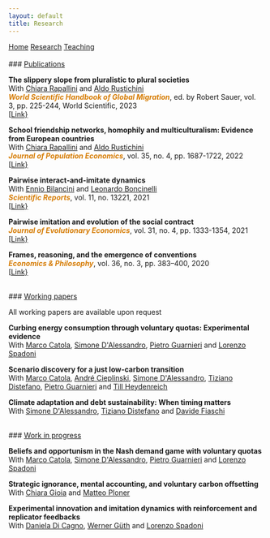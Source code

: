 ```yaml
---
layout: default
title: Research
---
```


<div class="topnav">
  <a href="./">Home</a>
  <a class="active" href="./research">Research</a>
  <a href="./teaching">Teaching</a>
</div>

<!-- [Home](./) -->

<br>
### <u>Publications</u>

**The slippery slope from pluralistic to plural societies**  
With [Chiara Rapallini](https://www.unifi.it/p-doc2-2013-200011-R-3f2a3d32383031.html) and [Aldo Rustichini](https://sites.google.com/view/aldorustichini)  
**<span style="color:#D67D06"><i>World Scientific Handbook of Global Migration</i></span>**, ed. by Robert Sauer, vol. 3, pp. 225-244, World Scientific, 2023  
[[Link}](https://www.worldscientific.com/worldscibooks/10.1142/12577#t=aboutBook)

**School friendship networks, homophily and multiculturalism: Evidence from European
countries**  
With [Chiara Rapallini](https://www.unifi.it/p-doc2-2013-200011-R-3f2a3d32383031.html) and [Aldo Rustichini](https://sites.google.com/view/aldorustichini)  
**<span style="color:#D67D06"><i>Journal of Population Economics</i></span>**, vol. 35,
no. 4, pp. 1687-1722, 2022  
[[Link}](https://doi.org/10.1007/s00148-020-00819-w)

**Pairwise interact-and-imitate dynamics**  
With [Ennio Bilancini](https://sites.google.com/site/enniobilancini) and [Leonardo Boncinelli](https://www.leonardoboncinelli.com)   
**<span style="color:#D67D06"><i>Scientific Reports</i></span>**, vol. 11, no. 13221, 2021  
[[Link}](https://doi.org/10.1038/s41598-021-92512-5)

**Pairwise imitation and evolution of the social contract**  
**<span style="color:#D67D06"><i>Journal of Evolutionary Economics</i></span>**, vol. 31, no. 4, pp. 1333-1354, 2021  
[[Link}](https://doi.org/10.1007/s00191-020-00714-3)

**Frames, reasoning, and the emergence of conventions**  
**<span style="color:#D67D06"><i>Economics & Philosophy</i></span>**, vol. 36, no. 3, pp. 383–400, 2020  
[[Link}](https://doi.org/10.1017/S0266267119000348)

<br>
### <u> Working papers </u>

All working papers are available upon request

**Curbing energy consumption through voluntary quotas: Experimental evidence**  
With [Marco Catola](https://sites.google.com/view/marcocatola), [Simone D'Alessandro](https://people.unipi.it/simone_dalessandro/), [Pietro Guarnieri](https://sites.google.com/ec.unipi.it/pietroguarnieri) and [Lorenzo Spadoni](https://sites.google.com/view/lorenzospadoni)

**Scenario discovery for a just low-carbon transition**  
With [Marco Catola](https://sites.google.com/view/marcocatola), [André Cieplinski](https://sites.google.com/view/acieplinski), [Simone D'Alessandro](https://people.unipi.it/simone_dalessandro/), [Tiziano Distefano](https://sites.google.com/view/tdistefano), [Pietro Guarnieri](https://sites.google.com/ec.unipi.it/pietroguarnieri) and [Till Heydenreich](https://portalrecerca.uab.cat/en/persons/till-jacob-heydenreich-2)

**Climate adaptation and debt sustainability: When timing matters**  
With [Simone D'Alessandro](https://people.unipi.it/simone_dalessandro/), [Tiziano Distefano](https://sites.google.com/view/tdistefano) and [Davide Fiaschi](https://people.unipi.it/davide_fiaschi/)

<br>
### <u> Work in progress </u>

**Beliefs and opportunism in the Nash demand game with voluntary quotas**  
With [Marco Catola](https://sites.google.com/view/marcocatola), [Simone D'Alessandro](https://people.unipi.it/simone_dalessandro/), [Pietro Guarnieri](https://sites.google.com/ec.unipi.it/pietroguarnieri) and [Lorenzo Spadoni](https://sites.google.com/view/lorenzospadoni)

**Strategic ignorance, mental accounting, and voluntary carbon offsetting**  
With [Chiara Gioia](https://webapps.unitn.it/du/it/Persona/PER0228085) and [Matteo Ploner](https://matteoploner.eco.unitn.it)

**Experimental innovation and imitation dynamics with reinforcement and replicator feedbacks**  
With [Daniela Di Cagno](https://economiaefinanza.luiss.it/docenti/cv/10601), [Werner Güth](https://www.coll.mpg.de/werner-gueth) and [Lorenzo Spadoni](https://sites.google.com/view/lorenzospadoni)